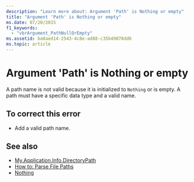 ```yaml
---
description: "Learn more about: Argument 'Path' is Nothing or empty"
title: "Argument 'Path' is Nothing or empty"
ms.date: 07/20/2015
f1_keywords: 
  - "vbrArgument_PathNullOrEmpty"
ms.assetid: ba8aed14-2543-4c8e-ad88-c35b49078dd6
ms.topic: article
---
```

# Argument 'Path' is Nothing or empty

A path name is not valid because it is initialized to `Nothing` or is empty. A path must have a specific data type and a valid name.  
  
## To correct this error  
  
- Add a valid path name.  
  
## See also

- [My.Application.Info.DirectoryPath](xref:Microsoft.VisualBasic.ApplicationServices.AssemblyInfo.DirectoryPath)
- [How to: Parse File Paths](../developing-apps/programming/drives-directories-files/how-to-parse-file-paths.md)
- [Nothing](../language-reference/nothing.md)
